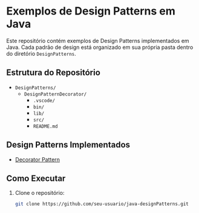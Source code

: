 # Exemplos de Design Patterns em Java

Este repositório contém exemplos de Design Patterns implementados em Java. Cada padrão de design está organizado em sua própria pasta dentro do diretório `DesignPatterns`.

## Estrutura do Repositório

- `DesignPatterns/`
  - `DesignPatternDecorator/`
    - `.vscode/`
    - `bin/`
    - `lib/`
    - `src/`
    - `README.md`

## Design Patterns Implementados

- [Decorator Pattern](DesignPatterns/DesignPatternDecorator/README.md)

## Como Executar

1. Clone o repositório:
   ```sh
   git clone https://github.com/seu-usuario/java-designPatterns.git